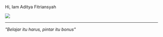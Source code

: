 Hi, Iam Aditya Fitriansyah

<img src="https://c.tenor.com/j0cRhrC6r6IAAAAS/yuru-camp-shima-rin.gif"/> 

<hr>
<i>"Belajar itu harus, pintar itu bonus"</i>

<!---
Adtyya/Adtyya is a ✨ special ✨ repository because its `README.md` (this file) appears on your GitHub profile.
You can click the Preview link to take a look at your changes.
--->
